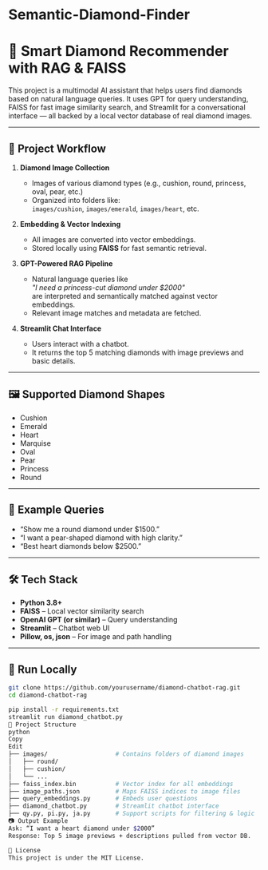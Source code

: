 # Semantic-Diamond-Finder

# 💎 Smart Diamond Recommender with RAG & FAISS

This project is a multimodal AI assistant that helps users find diamonds based on natural language queries. It uses GPT for query understanding, FAISS for fast image similarity search, and Streamlit for a conversational interface — all backed by a local vector database of real diamond images.

---

## 🧠 Project Workflow

1. **Diamond Image Collection**  
   - Images of various diamond types (e.g., cushion, round, princess, oval, pear, etc.)
   - Organized into folders like:  
     `images/cushion`, `images/emerald`, `images/heart`, etc.

2. **Embedding & Vector Indexing**  
   - All images are converted into vector embeddings.
   - Stored locally using **FAISS** for fast semantic retrieval.

3. **GPT-Powered RAG Pipeline**  
   - Natural language queries like  
     _"I need a princess-cut diamond under $2000"_  
     are interpreted and semantically matched against vector embeddings.
   - Relevant image matches and metadata are fetched.

4. **Streamlit Chat Interface**  
   - Users interact with a chatbot.
   - It returns the top 5 matching diamonds with image previews and basic details.

---

## 🖼️ Supported Diamond Shapes

- Cushion  
- Emerald  
- Heart  
- Marquise  
- Oval  
- Pear  
- Princess  
- Round

---

## 💬 Example Queries

- “Show me a round diamond under $1500.”
- “I want a pear-shaped diamond with high clarity.”
- “Best heart diamonds below $2500.”

---

## 🛠️ Tech Stack

- **Python 3.8+**
- **FAISS** – Local vector similarity search
- **OpenAI GPT (or similar)** – Query understanding
- **Streamlit** – Chatbot web UI
- **Pillow, os, json** – For image and path handling

---

## 🚀 Run Locally

```bash
git clone https://github.com/yourusername/diamond-chatbot-rag.git
cd diamond-chatbot-rag

pip install -r requirements.txt
streamlit run diamond_chatbot.py
📁 Project Structure
python
Copy
Edit
├── images/                   # Contains folders of diamond images
│   ├── round/
│   ├── cushion/
│   └── ...
├── faiss_index.bin           # Vector index for all embeddings
├── image_paths.json          # Maps FAISS indices to image files
├── query_embeddings.py       # Embeds user questions
├── diamond_chatbot.py        # Streamlit chatbot interface
├── qy.py, pi.py, ja.py       # Support scripts for filtering & logic
📷 Output Example
Ask: “I want a heart diamond under $2000”
Response: Top 5 image previews + descriptions pulled from vector DB.

📄 License
This project is under the MIT License.

